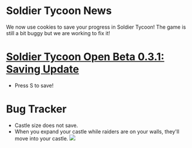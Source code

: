 # Soldier Tycoon News
We now use cookies to save your progress in Soldier Tycoon! The game is still a bit buggy but we are working to fix it!

# [Soldier Tycoon Open Beta 0.3.1: Saving Update](https://gcreeper00.github.io/Soldier-Tycoon/)
- Press S to save!

# Bug Tracker
- Castle size does not save.
- When you expand your castle while raiders are on your walls, they'll move into your castle. ![](https://i.pinimg.com/originals/9d/ac/9e/9dac9e668d15dbb98e4d92eeac18554e.jpg)
